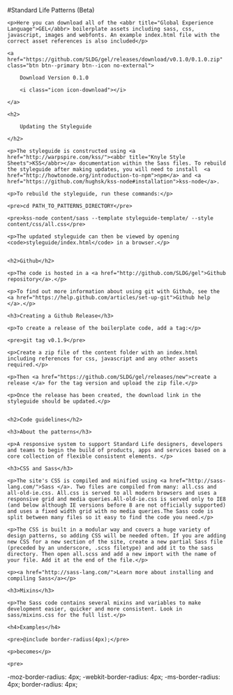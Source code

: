 #Standard Life Patterns (Beta)

<div class="editor-content">

	<p>Here you can download all of the <abbr title="Global Experience Language">GEL</abbr> boilerplate assets including sass, css, javascript, images and webfonts. An example index.html file with the correct asset references is also included</p>

	<a href="https://github.com/SLDG/gel/releases/download/v0.1.0/0.1.0.zip" class="btn btn--primary btn--icon no-external">
	
		Download Version 0.1.0 
		
		<i class="icon icon-download"></i>
	
	</a>
	
	<h2>
	
		Updating the Styleguide
	
	</h2>

	<p>The styleguide is constructed using <a href="http://warpspire.com/kss/"><abbr title="Knyle Style Sheets">KSS</abbr></a> documentation within the Sass files. To rebuild the styleguide after making updates, you will need to install  <a href="http://howtonode.org/introduction-to-npm">npm</a> and <a href="https://github.com/hughsk/kss-node#installation">kss-node</a>.

	<p>To rebuild the styleguide, run these commands:</p>

	<pre>cd PATH_TO_PATTERNS_DIRECTORY</pre>

	<pre>kss-node content/sass --template styleguide-template/ --style content/css/all.css</pre>

	<p>The updated styleguide can then be viewed by opening <code>styleguide/index.html</code> in a browser.</p>
	

	<h2>Github</h2>

	<p>The code is hosted in a <a href="http://github.com/SLDG/gel">Github repository</a>.</p>

	<p>To find out more information about using git with Github, see the <a href="https://help.github.com/articles/set-up-git">Github help </a>.</p>

	<h3>Creating a Github Release</h3>

	<p>To create a release of the boilerplate code, add a tag:</p>

	<pre>git tag v0.1.9</pre>

	<p>Create a zip file of the content folder with an index.html including references for css, javascript and any other assets required.</p>

	<p>Then <a href="https://github.com/SLDG/gel/releases/new">create a release </a> for the tag version and upload the zip file.</p>

	<p>Once the release has been created, the download link in the styleguide should be updated.</p>
	
	
	<h2>Code guidelines</h2>

	<h3>About the patterns</h3>
	
	<p>A responsive system to support Standard Life designers, developers and teams to begin the build of products, apps and services based on a core collection of flexible consistent elements. </p>
	
	<h3>CSS and Sass</h3>

	<p>The site's CSS is compiled and minified using <a href="http://sass-lang.com/">Sass </a>. Two files are compiled from many: all.css and all-old-ie.css. All.css is served to all modern browsers and uses a responsive grid and media queries.All-old-ie.css is served only to IE8 (and below although IE versions before 8 are not officially supported) and uses a fixed width grid with no media queries.The Sass code is split between many files so it easy to find the code you need.</p>

	<p>The CSS is built in a modular way and covers a huge variety of design patterns, so adding CSS will be needed often. If you are adding new CSS for a new section of the site, create a new partial Sass file (preceded by an underscore, .scss filetype) and add it to the sass directory. Then open all.scss and add a new import with the name of your file. Add it at the end of the file.</p>
	
	<p><a href="http://sass-lang.com/">Learn more about installing and compiling Sass</a></p>

	<h3>Mixins</h3>

	<p>The Sass code contains several mixins and variables to make development easier, quicker and more consistent. Look in sass/mixins.css for the full list.</p>

	<h4>Examples</h4>

	<pre>@include border-radius(4px);</pre>

	<p>becomes</p>

	<pre>
-moz-border-radius: 4px;
-webkit-border-radius: 4px;
-ms-border-radius: 4px;
border-radius: 4px;
	</pre>

</div>	

